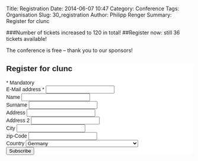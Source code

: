 Title: Registration
Date: 2014-06-07 10:47
Category: Conference
Tags: Organisation
Slug: 30_registration
Author: Philipp Renger
Summary: Register for clunc


###Number of tickets increased to 120 in total!
##Register now: still 36 tickets available!

The conference is free – thank you to our sponsors!

<!-- Begin MailChimp Signup Form -->
<link href="//http://cdn-images.mailchimp.com/embedcode/classic-081711.css" rel="stylesheet" type="text/css">
<style type="text/css">
#mc_embed_signup{background:#fff; clear:left; font:14px Helvetica,Arial,sans-serif; }
/* Add your own MailChimp form style overrides in your site stylesheet or in this style block.
  We recommend moving this block and the preceding CSS link to the HEAD of your HTML file. */
</style>
<div id="mc_embed_signup">
<form action="http://aexea.us8.list-manage.com/subscribe/post?u=df9bb74c49eb8a56bba561233&amp;id=3e30ed51a5" method="post" id="mc-embedded-subscribe-form" name="mc-embedded-subscribe-form" class="validate" target="_blank" novalidate>
<h2>Register for clunc</h2>
<div class="indicates-required"><span class="asterisk">*</span> Mandatory</div>
<div class="mc-field-group">
<label for="mce-EMAIL">E-Mail address  <span class="asterisk">*</span>
</label>
<input type="email" value="" name="EMAIL" class="required email" id="mce-EMAIL">
</div>
<div class="mc-field-group">
<label for="mce-FNAME">Name </label>
<input type="text" value="" name="FNAME" class="" id="mce-FNAME">
</div>
<div class="mc-field-group">
<label for="mce-LNAME">Surname </label>
<input type="text" value="" name="LNAME" class="" id="mce-LNAME">
</div>
<div class="mc-address-group">
<div class="mc-field-group">
    <label for="mce-MMERGE3-addr1">Address </label>
<input type="text" value="" maxlength="70" name="MMERGE3[addr1]" id="mce-MMERGE3-addr1" class="">
</div>
<div class="mc-field-group">
    <label for="mce-MMERGE3-addr2">Address 2</label>
<input type="text" value="" maxlength="70" name="MMERGE3[addr2]" id="mce-MMERGE3-addr2"> 
</div>
<div class="mc-field-group size1of2">
    <label for="mce-MMERGE3-city">City</label>
<input type="text" value="" maxlength="40" name="MMERGE3[city]" id="mce-MMERGE3-city" class="">
</div>
<div class="mc-field-group size1of2">
    <label for="mce-MMERGE3-zip">zip-Code</label>
<input type="text" value="" maxlength="10" name="MMERGE3[zip]" id="mce-MMERGE3-zip" class="">
</div>
<div class="mc-field-group size1of2">
    <label for="mce-MMERGE3-country">Country</label>
<select name="MMERGE3[country]" id="mce-MMERGE3-country" class=""><option value="164">USA</option><option value="286">Aaland Islands</option><option value="274">Afghanistan</option><option value="2">Albania</option><option value="3">Algeria</option><option value="178">American Samoa</option><option value="4">Andorra</option><option value="5">Angola</option><option value="176">Anguilla</option><option value="175">Antigua And Barbuda</option><option value="6">Argentina</option><option value="7">Armenia</option><option value="179">Aruba</option><option value="8">Australia</option><option value="9">Austria</option><option value="10">Azerbaijan</option><option value="11">Bahamas</option><option value="12">Bahrain</option><option value="13">Bangladesh</option><option value="14">Barbados</option><option value="15">Belarus</option><option value="16">Belgium</option><option value="17">Belize</option><option value="18">Benin</option><option value="19">Bermuda</option><option value="20">Bhutan</option><option value="21">Bolivia</option><option value="22">Bosnia and Herzegovina</option><option value="23">Botswana</option><option value="181">Bouvet Island</option><option value="24">Brazil</option><option value="180">Brunei Darussalam</option><option value="25">Bulgaria</option><option value="26">Burkina Faso</option><option value="27">Burundi</option><option value="28">Cambodia</option><option value="29">Cameroon</option><option value="30">Canada</option><option value="31">Cape Verde</option><option value="32">Cayman Islands</option><option value="33">Central African Republic</option><option value="34">Chad</option><option value="35">Chile</option><option value="36">China</option><option value="185">Christmas Island</option><option value="37">Colombia</option><option value="204">Comoros</option><option value="38">Congo</option><option value="183">Cook Islands</option><option value="268">Costa Rica</option><option value="275">Cote D'Ivoire</option><option value="40">Croatia</option><option value="276">Cuba</option><option value="298">Curacao</option><option value="41">Cyprus</option><option value="42">Czech Republic</option><option value="318">Democratic Republic of the Congo</option><option value="43">Denmark</option><option value="44">Djibouti</option><option value="289">Dominica</option><option value="186">Dominica</option><option value="187">Dominican Republic</option><option value="233">East Timor</option><option value="45">Ecuador</option><option value="46">Egypt</option><option value="47">El Salvador</option><option value="48">Equatorial Guinea</option><option value="49">Eritrea</option><option value="50">Estonia</option><option value="51">Ethiopia</option><option value="189">Falkland Islands</option><option value="191">Faroe Islands</option><option value="52">Fiji</option><option value="53">Finland</option><option value="54">France</option><option value="193">French Guiana</option><option value="277">French Polynesia</option><option value="56">Gabon</option><option value="57">Gambia</option><option value="58">Georgia</option><option value="59" selected>Germany</option><option value="60">Ghana</option><option value="194">Gibraltar</option><option value="61">Greece</option><option value="195">Greenland</option><option value="192">Grenada</option><option value="196">Guadeloupe</option><option value="62">Guam</option><option value="198">Guatemala</option><option value="270">Guernsey</option><option value="63">Guinea</option><option value="65">Guyana</option><option value="200">Haiti</option><option value="66">Honduras</option><option value="67">Hong Kong</option><option value="68">Hungary</option><option value="69">Iceland</option><option value="70">India</option><option value="71">Indonesia</option><option value="278">Iran</option><option value="279">Iraq</option><option value="74">Ireland</option><option value="322">Isle of Man</option><option value="75">Israel</option><option value="76">Italy</option><option value="202">Jamaica</option><option value="78">Japan</option><option value="288">Jersey  (Channel Islands)</option><option value="79">Jordan</option><option value="80">Kazakhstan</option><option value="81">Kenya</option><option value="203">Kiribati</option><option value="82">Kuwait</option><option value="83">Kyrgyzstan</option><option value="84">Lao People's Democratic Republic</option><option value="85">Latvia</option><option value="86">Lebanon</option><option value="87">Lesotho</option><option value="88">Liberia</option><option value="281">Libya</option><option value="90">Liechtenstein</option><option value="91">Lithuania</option><option value="92">Luxembourg</option><option value="208">Macau</option><option value="93">Macedonia</option><option value="94">Madagascar</option><option value="95">Malawi</option><option value="96">Malaysia</option><option value="97">Maldives</option><option value="98">Mali</option><option value="99">Malta</option><option value="207">Marshall Islands</option><option value="210">Martinique</option><option value="100">Mauritania</option><option value="212">Mauritius</option><option value="241">Mayotte</option><option value="101">Mexico</option><option value="102">Moldova, Republic of</option><option value="103">Monaco</option><option value="104">Mongolia</option><option value="290">Montenegro</option><option value="294">Montserrat</option><option value="105">Morocco</option><option value="106">Mozambique</option><option value="242">Myanmar</option><option value="107">Namibia</option><option value="108">Nepal</option><option value="109">Netherlands</option><option value="110">Netherlands Antilles</option><option value="213">New Caledonia</option><option value="111">New Zealand</option><option value="112">Nicaragua</option><option value="113">Niger</option><option value="114">Nigeria</option><option value="217">Niue</option><option value="214">Norfolk Island</option><option value="272">North Korea</option><option value="116">Norway</option><option value="117">Oman</option><option value="118">Pakistan</option><option value="222">Palau</option><option value="282">Palestine</option><option value="119">Panama</option><option value="219">Papua New Guinea</option><option value="120">Paraguay</option><option value="121">Peru</option><option value="122">Philippines</option><option value="221">Pitcairn</option><option value="123">Poland</option><option value="124">Portugal</option><option value="253">Puerto Rico</option><option value="126">Qatar</option><option value="315">Republic of Kosovo</option><option value="127">Reunion</option><option value="128">Romania</option><option value="129">Russia</option><option value="130">Rwanda</option><option value="205">Saint Kitts and Nevis</option><option value="206">Saint Lucia</option><option value="237">Saint Vincent and the Grenadines</option><option value="132">Samoa (Independent)</option><option value="227">San Marino</option><option value="255">Sao Tome and Principe</option><option value="133">Saudi Arabia</option><option value="134">Senegal</option><option value="266">Serbia</option><option value="135">Seychelles</option><option value="136">Sierra Leone</option><option value="137">Singapore</option><option value="302">Sint Maarten</option><option value="138">Slovakia</option><option value="139">Slovenia</option><option value="223">Solomon Islands</option><option value="140">Somalia</option><option value="141">South Africa</option><option value="257">South Georgia and the South Sandwich Islands</option><option value="142">South Korea</option><option value="311">South Sudan</option><option value="143">Spain</option><option value="144">Sri Lanka</option><option value="293">Sudan</option><option value="146">Suriname</option><option value="225">Svalbard and Jan Mayen Islands</option><option value="147">Swaziland</option><option value="148">Sweden</option><option value="149">Switzerland</option><option value="285">Syria</option><option value="152">Taiwan</option><option value="260">Tajikistan</option><option value="153">Tanzania</option><option value="154">Thailand</option><option value="155">Togo</option><option value="232">Tonga</option><option value="234">Trinidad and Tobago</option><option value="156">Tunisia</option><option value="157">Turkey</option><option value="287">Turks &amp; Caicos Islands</option><option value="159">Uganda</option><option value="161">Ukraine</option><option value="162">United Arab Emirates</option><option value="262">United Kingdom</option><option value="163">Uruguay</option><option value="165">Uzbekistan</option><option value="239">Vanuatu</option><option value="166">Vatican City State (Holy See)</option><option value="167">Venezuela</option><option value="168">Vietnam</option><option value="169">Virgin Islands (British)</option><option value="238">Virgin Islands (U.S.)</option><option value="188">Western Sahara</option><option value="170">Yemen</option><option value="173">Zambia</option><option value="174">Zimbabwe</option></select>
</div>
</div>
<div id="mce-responses" class="clear">
<div class="response" id="mce-error-response" style="display:none"></div>
<div class="response" id="mce-success-response" style="display:none"></div>
</div>    <!-- real people should not fill this in and expect good things - do not remove this or risk form bot signups-->
    <div style="position: absolute; left: -5000px;"><input type="text" name="b_df9bb74c49eb8a56bba561233_3e30ed51a5" tabindex="-1" value=""></div>
    <div class="clear"><input type="submit" value="Subscribe" name="subscribe" id="mc-embedded-subscribe" class="button"></div>
</form>
</div>
<script type="text/javascript">
var fnames = new Array();var ftypes = new Array();fnames[0]='EMAIL';ftypes[0]='email';fnames[1]='FNAME';ftypes[1]='text';fnames[2]='LNAME';ftypes[2]='text';fnames[3]='MMERGE3';ftypes[3]='address';
try {
    var jqueryLoaded=jQuery;
    jqueryLoaded=true;
} catch(err) {
    var jqueryLoaded=false;
}
var head= document.getElementsByTagName('head')[0];
if (!jqueryLoaded) {
    var script = document.createElement('script');
    script.type = 'text/javascript';
    script.src = '//http://ajax.googleapis.com/ajax/libs/jquery/1.4.4/jquery.min.js';
    head.appendChild(script);
    if (script.readyState && script.onload!==null){
        script.onreadystatechange= function () {
              if (this.readyState == 'complete') mce_preload_check();
        }    
    }
}

var err_style = '';
try{
    err_style = mc_custom_error_style;
} catch(e){
    err_style = '#mc_embed_signup input.mce_inline_error{border-color:#6B0505  ;} #mc_embed_signup div.mce_inline_error{margin: 0 0 1em 0; padding: 5px 10px; background-color:#6B0505  ; font-weight: bold; z-index: 1; color:#fff;}';
}
var head= document.getElementsByTagName('head')[0];
var style= document.createElement('style');
style.type= 'text/css';
if (style.styleSheet) {
  style.styleSheet.cssText = err_style;
} else {
  style.appendChild(document.createTextNode(err_style));
}
head.appendChild(style);
setTimeout('mce_preload_check();', 250);

var mce_preload_checks = 0;
function mce_preload_check(){
    if (mce_preload_checks>40) return;
    mce_preload_checks++;
    try {
        var jqueryLoaded=jQuery;
    } catch(err) {
        setTimeout('mce_preload_check();', 250);
        return;
    }
    var script = document.createElement('script');
    script.type = 'text/javascript';
    script.src = 'http://downloads.mailchimp.com/js/jquery.form-n-validate.js';
    head.appendChild(script);
    try {
        var validatorLoaded=jQuery("#fake-form").validate({});
    } catch(err) {
        setTimeout('mce_preload_check();', 250);
        return;
    }
    mce_init_form();
}
function mce_init_form(){
    jQuery(document).ready( function($) {
      var options = { errorClass: 'mce_inline_error', errorElement: 'div', onkeyup: function(){}, onfocusout:function(){}, onblur:function(){}  };
      var mce_validator = $("#mc-embedded-subscribe-form").validate(options);
      $("#mc-embedded-subscribe-form").unbind('submit');//remove the validator so we can get into beforeSubmit on the ajaxform, which then calls the validator
      options = { url: 'http://aexea.us8.list-manage2.com/subscribe/post-json?u=df9bb74c49eb8a56bba561233&id=3e30ed51a5&c=?', type: 'GET', dataType: 'json', contentType: "application/json; charset=utf-8",
                    beforeSubmit: function(){
                        $('#mce_tmp_error_msg').remove();
                        $('.datefield','#mc_embed_signup').each(
                            function(){
                                var txt = 'filled';
                                var fields = new Array();
                                var i = 0;
                                $(':text', this).each(
                                    function(){
                                        fields[i] = this;
                                        i++;
                                    });
                                $(':hidden', this).each(
                                    function(){
                                        var bday = false;
                                        if (fields.length == 2){
                                            bday = true;
                                            fields[2] = {'value':1970};//trick birthdays into having years
                                        }
                                    if ( fields[0].value=='MM' && fields[1].value=='DD' && (fields[2].value=='YYYY' || (bday && fields[2].value==1970) ) ){
                                    this.value = '';
    } else if ( fields[0].value=='' && fields[1].value=='' && (fields[2].value=='' || (bday && fields[2].value==1970) ) ){
                                    this.value = '';
    } else {
        if (/\[day\]/.test(fields[0].name)){
                                            this.value = fields[1].value+'/'+fields[0].value+'/'+fields[2].value;         
        } else {
                                            this.value = fields[0].value+'/'+fields[1].value+'/'+fields[2].value;
                                        }
                                    }
                                    });
                            });
                        $('.phonefield-us','#mc_embed_signup').each(
                            function(){
                                var fields = new Array();
                                var i = 0;
                                $(':text', this).each(
                                    function(){
                                        fields[i] = this;
                                        i++;
                                    });
                                $(':hidden', this).each(
                                    function(){
                                        if ( fields[0].value.length != 3 || fields[1].value.length!=3 || fields[2].value.length!=4 ){
                                    this.value = '';
    } else {
        this.value = 'filled';
                                    }
                                    });
                            });
                        return mce_validator.form();
                    }, 
                    success: mce_success_cb
                };
      $('#mc-embedded-subscribe-form').ajaxForm(options);
      /*
* Translated default messages for the jQuery validation plugin.
* Locale: DE
*/
jQuery.extend(jQuery.validator.messages, {
required: "This field is mandatory",
maxlength: jQuery.validator.format("Geben Sie bitte maximal {0} Zeichen ein."),
minlength: jQuery.validator.format("Geben Sie bitte mindestens {0} Zeichen ein."),
rangelength: jQuery.validator.format("Geben Sie bitte mindestens {0} und maximal {1} Zeichen ein."),
email: "Please enter a valid E-Mail address.",
url: "Please enter a valid URL.",
date: "Please enter a valid date.",
number: "Please enter a valid nummer.",
digits: "Please enter a valid digit.",
equalTo: "Please repeat the same.",
range: jQuery.validator.format("Please enter a value between {0} and {1}."),
max: jQuery.validator.format("Please enter a value equal or smaller than {0} ein."),
min: jQuery.validator.format("Please enter a value equal or bigger than {0} ein."),
creditcard: "Geben Sie bitte ein gültige Kreditkarten-Nummer ein."
});
      
    });
}
function mce_success_cb(resp){
    $('#mce-success-response').hide();
    $('#mce-error-response').hide();
    if (resp.result=="success"){
        $('#mce-'+resp.result+'-response').show();
        $('#mce-'+resp.result+'-response').html(resp.msg);
        $('#mc-embedded-subscribe-form').each(function(){
            this.reset();
    });
    } else {
        var index = -1;
        var msg;
        try {
            var parts = resp.msg.split(' - ',2);
            if (parts[1]==undefined){
                msg = resp.msg;
            } else {
                i = parseInt(parts[0]);
                if (i.toString() == parts[0]){
                    index = parts[0];
                    msg = parts[1];
                } else {
                    index = -1;
                    msg = resp.msg;
                }
            }
        } catch(e){
            index = -1;
            msg = resp.msg;
        }
        try{
            if (index== -1){
                $('#mce-'+resp.result+'-response').show();
                $('#mce-'+resp.result+'-response').html(msg);            
            } else {
                err_id = 'mce_tmp_error_msg';
                html = '<div id="'+err_id+'" style="'+err_style+'"> '+msg+'</div>';
                
                var input_id = '#mc_embed_signup';
                var f = $(input_id);
                if (ftypes[index]=='address'){
                    input_id = '#mce-'+fnames[index]+'-addr1';
                    f = $(input_id).parent().parent().get(0);
                } else if (ftypes[index]=='date'){
                    input_id = '#mce-'+fnames[index]+'-month';
                    f = $(input_id).parent().parent().get(0);
                } else {
                    input_id = '#mce-'+fnames[index];
                    f = $().parent(input_id).get(0);
                }
                if (f){
                    $(f).append(html);
                    $(input_id).focus();
                } else {
                    $('#mce-'+resp.result+'-response').show();
                    $('#mce-'+resp.result+'-response').html(msg);
                }
            }
        } catch(e){
            $('#mce-'+resp.result+'-response').show();
            $('#mce-'+resp.result+'-response').html(msg);
        }
    }
}

</script>
<!--End mc_embed_signup-->
